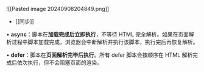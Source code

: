 ![[Pasted image 20240908204849.png]]


- [[同步]]

• **async**：脚本在**加载完成后立即执行**，不等待 HTML 完全解析。如果在页面解析过程中脚本加载完成，浏览器会中断解析并执行该脚本，执行完后再恢复解析。

• **defer**：脚本在**页面解析完毕后执行**。所有 defer 脚本会按顺序在 HTML 解析完成后依次执行，但不会阻塞页面的渲染。

